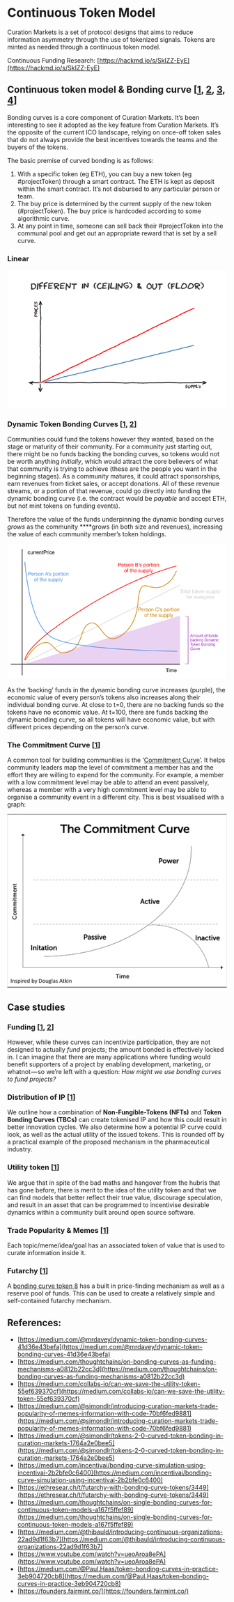 # Continuous Token Model

Curation Markets is a set of protocol designs that aims to reduce information asymmetry through the use of tokenized signals. Tokens are minted as needed through a continuous token model.

Continuous Funding Research: [https://hackmd.io/s/SkIZZ-EyE](https://hackmd.io/s/SkIZZ-EyE)

## Continuous token model & Bonding curve \[[1](https://medium.com/@simondlr/tokens-2-0-curved-token-bonding-in-curation-markets-1764a2e0bee5), [2](https://blog.relevant.community/how-to-make-bonding-curves-for-continuous-token-models-3784653f8b17), [3](https://medium.com/@justingoro/token-bonding-curves-explained-7a9332198e0e), [4](https://medium.com/thoughtchains/on-single-bonding-curves-for-continuous-token-models-a167f5ffef89)\]

Bonding curves is a core component of Curation Markets. It’s been interesting to see it adopted as the key feature from Curation Markets. It’s the opposite of the current ICO landscape, relying on once-off token sales that do not always provide the best incentives towards the teams and the buyers of the tokens.

The basic premise of curved bonding is as follows:

1. With a specific token \(eg ETH\), you can buy a new token \(eg \#projectToken\) through a smart contract. The ETH is kept as deposit within the smart contract. It’s not disbursed to any particular person or team.
2. The buy price is determined by the current supply of the new token \(\#projectToken\). The buy price is hardcoded according to some algorithmic curve.
3. At any point in time, someone can sell back their \#projectToken into the communal pool and get out an appropriate reward that is set by a sell curve.

### Linear

![](../.gitbook/assets/image%20%2811%29.png)

### Dynamic Token Bonding Curves \[[1](https://tokeneconomy.co/dynamic-token-bonding-curves-41d36e43befa), [2](https://medium.com/thoughtchains/on-single-bonding-curves-for-continuous-token-models-a167f5ffef89)\]

Communities could fund the tokens however they wanted, based on the stage or maturity of their community. For a community just starting out, there might be no funds backing the bonding curves, so tokens would not be worth anything _initially_, which would attract the core believers of what that community is trying to achieve \(these are the people you want in the beginning stages\). As a community matures, it could attract sponsorships, earn revenues from ticket sales, or accept donations. All of these revenue streams, or a portion of that revenue, could go directly into funding the dynamic bonding curve \(i.e. the contract would be _payable_ and accept ETH, but not mint tokens on funding events\).

Therefore the value of the funds underpinning the dynamic bonding curves _grows_ as the community ****grows \(in both size and revenues\), increasing the value of each community member’s token holdings.

![](../.gitbook/assets/image%20%288%29.png)

  
As the ‘backing’ funds in the dynamic bonding curve increases \(purple\), the economic value of every person’s tokens also increases along their individual bonding curve. At close to t=0, there are no backing funds so the tokens have no economic value. At t=100, there are funds backing the dynamic bonding curve, so all tokens will have economic value, but with different prices depending on the person’s curve.

### The Commitment Curve \[[1](https://medium.com/@mrdavey/incentivising-participation-and-growth-in-communities-using-crypto-economics-5a369dd7f5fc)\]

A common tool for building communities is the ‘[Commitment Curve](https://cmxhub.com/article/the-cmx-community-engagement-cycle/)’. It helps community leaders map the level of commitment a member has and the effort they are willing to expend for the community. For example, a member with a low commitment level may be able to attend an event passively, whereas a member with a very high commitment level may be able to organise a community event in a different city. This is best visualised with a graph:

![](../.gitbook/assets/image%20%287%29.png)

## Case studies

### Funding \[[1](https://medium.com/thoughtchains/on-bonding-curves-as-funding-mechanisms-a0812b22cc3d), [2](https://medium.com/incentivai/bonding-curve-simulation-using-incentivai-2b2bfe0c6400)\]

However, while these curves can incentivize participation, they are not designed to actually _fund_ projects; the amount bonded is effectively locked in. I can imagine that there are many applications where funding would benefit supporters of a project by enabling development, marketing, or whatnot — so we’re left with a question: _How might we use bonding curves to fund projects?_

### Distribution of IP \[[1](https://tokeneconomy.co/token-bonding-curves-in-practice-3eb904720cb8)\]

We outline how a combination of **Non-Fungible-Tokens \(NFTs\)** and **Token Bonding Curves \(TBCs\)** can create tokenised IP and how this could result in better innovation cycles. We also determine how a potential IP curve could look, as well as the actual utility of the issued tokens. This is rounded off by a practical example of the proposed mechanism in the pharmaceutical industry.

### Utility token \[[1](https://medium.com/collabs-io/can-we-save-the-utility-token-55ef639370cf)\]

We argue that in spite of the bad maths and hangover from the hubris that has gone before, there is merit to the idea of the utility token and that we can find models that better reflect their true value, discourage speculation, and result in an asset that can be programmed to incentivise desirable dynamics within a community built around open source software.

### Trade Popularity & Memes \[[1](https://medium.com/@simondlr/introducing-curation-markets-trade-popularity-of-memes-information-with-code-70bf6fed9881)\]

Each topic/meme/idea/goal has an associated token of value that is used to curate information inside it.

### Futarchy \[[1](https://ethresear.ch/t/futarchy-with-bonding-curve-tokens/3449)\]

A [bonding curve token 8](https://medium.com/@justingoro/token-bonding-curves-explained-7a9332198e0e) has a built in price-finding mechanism as well as a reserve pool of funds. This can be used to create a relatively simple and self-contained futarchy mechanism. 

## References:

* [https://medium.com/@mrdavey/dynamic-token-bonding-curves-41d36e43befa](https://medium.com/@mrdavey/dynamic-token-bonding-curves-41d36e43befa)
* [https://medium.com/thoughtchains/on-bonding-curves-as-funding-mechanisms-a0812b22cc3d](https://medium.com/thoughtchains/on-bonding-curves-as-funding-mechanisms-a0812b22cc3d)
* [https://medium.com/collabs-io/can-we-save-the-utility-token-55ef639370cf](https://medium.com/collabs-io/can-we-save-the-utility-token-55ef639370cf)
* [https://medium.com/@simondlr/introducing-curation-markets-trade-popularity-of-memes-information-with-code-70bf6fed9881](https://medium.com/@simondlr/introducing-curation-markets-trade-popularity-of-memes-information-with-code-70bf6fed9881)
* [https://medium.com/@simondlr/tokens-2-0-curved-token-bonding-in-curation-markets-1764a2e0bee5](https://medium.com/@simondlr/tokens-2-0-curved-token-bonding-in-curation-markets-1764a2e0bee5)
* [https://medium.com/incentivai/bonding-curve-simulation-using-incentivai-2b2bfe0c6400](https://medium.com/incentivai/bonding-curve-simulation-using-incentivai-2b2bfe0c6400)
* [https://ethresear.ch/t/futarchy-with-bonding-curve-tokens/3449](https://ethresear.ch/t/futarchy-with-bonding-curve-tokens/3449)
* [https://medium.com/thoughtchains/on-single-bonding-curves-for-continuous-token-models-a167f5ffef89](https://medium.com/thoughtchains/on-single-bonding-curves-for-continuous-token-models-a167f5ffef89)
* [https://medium.com/@thibauld/introducing-continuous-organizations-22ad9d1f63b7](https://medium.com/@thibauld/introducing-continuous-organizations-22ad9d1f63b7)
* [https://www.youtube.com/watch?v=ueoAroa8ePA](https://www.youtube.com/watch?v=ueoAroa8ePA)
* [https://medium.com/@Paul.Haas/token-bonding-curves-in-practice-3eb904720cb8](https://medium.com/@Paul.Haas/token-bonding-curves-in-practice-3eb904720cb8)
* [https://founders.fairmint.co/](https://founders.fairmint.co/)



